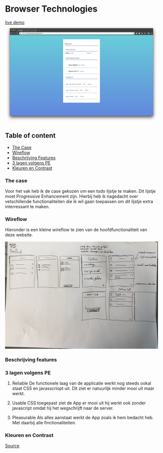 # Browser Technologies

[live demo](https://browsertodo.herokuapp.com/)
![image](https://github.com/NathanKeyzer/browser-technologies-1819/blob/master/public/images/app.png?raw=true)

## Table of content

- [The Case](thecase)
- [Wireflow](wireflow)
- [Beschrijving Features](beschrijvingfeatures)
- [3 lagen volgens PE](3lagenvolgenspe)
- [Kleuren en Contrast](kleurenencontrast)

### The case

Voor het vak heb ik de case gekozen om een todo lijstje te maken. Dit lijstje moet Progressive Enhancement zijn. Hierbij heb ik nagedacht over vetschillende functionaliteiten die ik wil gaan toepassen om dit lijstje extra interressant te maken.

### Wireflow

Hieronder is een kleine wireflow te zien van de hoofdfunctionaliteit van deze website.

![wireflow](https://github.com/NathanKeyzer/browser-technologies-1819/blob/master/public/images/wireflow.JPG?raw=true)

### Beschrijving features

### 3 lagen volgens PE

1. Reliable
De functionele laag van de applicatie werkt nog steeds ookal staat CSS en javasscriopt uit. Dit ziet er natuurlijk minder mooi uit maar werkt.

2. Usable
CSS toegepast ziet de App er mooi uit hij werkt ook zonder javascript omdat hij het wegschrijft naar de server.

3. Pleasurable
Als alles aanstaat werkt de App zoals ik hem bedacht heb. Met daarbij alle finctionaliteiten.


### Kleuren en Contrast

[Source](https://color.review/)
